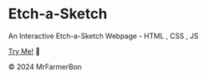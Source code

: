 # Etch-a-Sketch
An Interactive Etch-a-Sketch Webpage - HTML , CSS , JS

[Try Me!](https://mrfarmerbon.github.io/Calculator/) 📱

© 2024 MrFarmerBon
